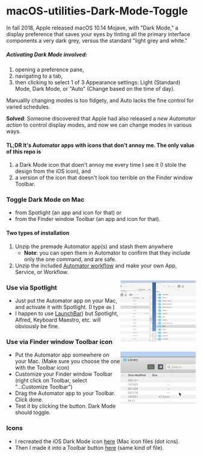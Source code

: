 # macOS-utilities-Dark-Mode-Toggle



In fall 2018, Apple released macOS 10.14  Mojave, with "Dark Mode," a display preference that saves your eyes by tinting all the primary interface components a very dark grey, versus the standard "light grey and white." 

##### Activating Dark Mode involved:  

1. opening a preference pane, 
2. navigating to a tab, 
3. then clicking to select 1 of 3 Appearance settings: Light (Standard) Mode, Dark Mode, or "Auto" (Change based on the time of day).  

Manuallly changing modes is too fidgety, and Auto lacks the fine control for varied schedules.     

**Solved**: Someone discovered that Apple had also released a *new Automator action* to control display modes, and now we can change modes in various ways.  

#### TL;DR It's Automator apps with icons that don't annoy me.  The only value of this repo is  

1. a Dark Mode icon that doen't annoy me every time I see it (I stole the design from the iOS icon), and 
2. a version of the icon that doesn't look too terrible on the Finder window Toolbar.  



### Toggle Dark Mode on Mac  

- from Spotlight (an app and icon for that) or  
- from the Finder window Toolbar (an app and icon for that).  



#### Two types of installation

1. Unzip the premade Automator app(s) and stash them anywhere 
   - **Note**: you can open them in Automator to confirm that they include only the one command, and are safe.
2. Unzip the included [Automator workflow](DarkModeTog-AutomatorWorkflow.workflow.zip) and make your own App, Service, or Workflow.  



<img alt="Dark Mode Toggle Example GIF" src="Dark-Mode-Toggle/DarkModeTog-Spotlight-Use.gif?raw=true" width="200" align="right">

### Use via Spotlight

- Just put the Automator app on your Mac, and activate it with Spotlight.  (I type  `dm` )
- I happen to use [LaunchBar](https://www.obdev.at/products/launchbar)) but Spotlight, Alfred, Keyboard Maestro, etc. will obviously be fine.  



### Use via Finder window Toolbar icon

<img alt="Dark Mode Toggle for Toolbar Example GIF" src="Dark-Mode-Toggle-for-Toolbar/DarkModeTog-Toolbar-Use.gif?raw=true" width="200" align="right">

- Put the Automator app somewhere on your Mac. (Make sure you choose the one with the Toolbar icon)
- Customize your Finder window Toolbar (right click on Toolbar, select "...Customize Toolbar")  
- Drag the Automator app to your Toolbar. Click done.  
- Test it by clicking the button. Dark Mode should toggle.  

### Icons

- I recreated the iOS Dark Mode icon [here](Dark-Mode-Toggle/DarkModeIcon_ManufacturedRecreated.icns) (Mac icon files (dot icns).  
- Then I made it into a Toolbar button [here](Dark-Mode-Toggle-for-Toolbar/DarkModeIcon_ManufacturedToolbar.icns) (same kind of file).  
